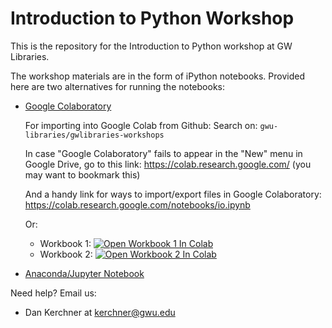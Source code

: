 
# Introduction to Python Workshop

This is the repository for the Introduction to Python workshop at GW Libraries.

The workshop materials are in the form of iPython notebooks.  Provided here are two alternatives for running the notebooks:

* [Google Colaboratory](instructions/google_colab_instructions.pdf)

   For importing into Google Colab from Github:  Search on: `gwu-libraries/gwlibraries-workshops`
   
   In case "Google Colaboratory" fails to appear in the "New" menu in Google Drive, go to this link: https://colab.research.google.com/ (you may want to bookmark this)
   
   And a handy link for ways to import/export files in Google Colaboratory:  https://colab.research.google.com/notebooks/io.ipynb
   
   Or:
   - Workbook 1: [![Open Workbook 1 In Colab](https://colab.research.google.com/assets/colab-badge.svg)](https://colab.research.google.com/github/gwu-libraries/gwlibraries-workshops/blob/master/python-programming/Python_Workshop_Part_1.ipynb)
   - Workbook 2: [![Open Workbook 2 In Colab](https://colab.research.google.com/assets/colab-badge.svg)](https://colab.research.google.com/github/gwu-libraries/gwlibraries-workshops/blob/master/python-programming/Python_Workshop_Part_2.ipynb)
   
   
* [Anaconda/Jupyter Notebook](instructions/anaconda_instructions.md)

Need help?  Email us:
* Dan Kerchner at kerchner@gwu.edu
